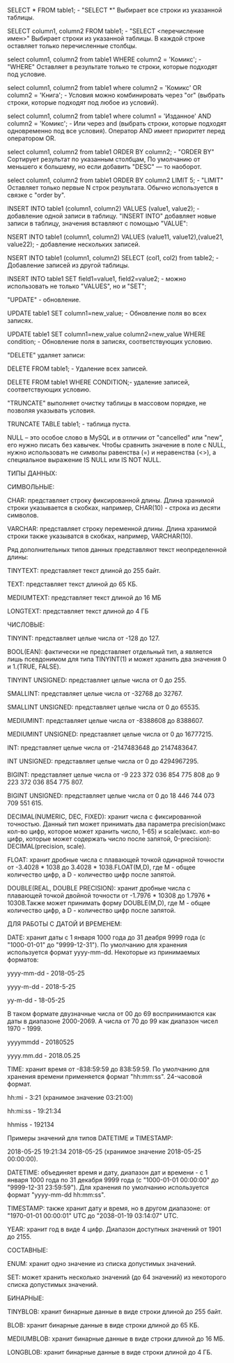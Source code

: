 SELECT * FROM table1; - "SELECT *" Выбирает все строки из указанной таблицы.

SELECT column1, column2 FROM table1; - "SELECT <перечисление имен>" Выбирает строки из указанной таблицы. В каждой строке оставляет только перечисленные столбцы.

select column1, column2 from table1
WHERE column2 = 'Комикс'; - "WHERE" Оставляет в результате только те строки, которые подходят под условие.

select column1, column2 from table1
where column2 = 'Комикс' OR column2 = 'Книга'; - Условия можно комбинировать через "or" (выбрать строки, которые подходят под любое из условий).

select column1, column2 from table1
where column1 = 'Изданное' AND column2 = 'Комикс'; - Или через and (выбрать строки, которые подходят одновременно под все условия).
Оператор AND имеет приоритет перед оператором OR.

select column1, column2 from table1 
ORDER BY column2; - "ORDER BY" Сортирует результат по указанным столбцам, По умолчанию от меньшего к большему, но если добавить "DESC" — то наоборот.

select column1, column2 from table1
ORDER BY column2 LIMIT 5; - "LIMIT" Оставляет только первые N строк результата. Обычно используется в связке с "order by".

INSERT INTO table1 (column1, column2) 
VALUES (value1, value2); - добавление одной записи в таблицу. "INSERT INTO" добавляет новые записи в таблицу, значения вставляют с помощью "VALUE":

NSERT INTO table1 (column1, column2)
VALUES (value11, value12),(value21, value22); - добавление нескольких записей.

NSERT INTO table1 (column1, column2)
SELECT (col1, col2) from table2; - Добавление записей из другой таблицы.

INSERT INTO table1 SET field1=value1, field2=value2; - можно использовать не только "VALUES", но и "SET";

"UPDATE" -  обновление.

UPDATE table1 SET column1=new_value; - Обновление поля во всех записях.

UPDATE table1 SET column1=new_value
                  column2=new_value
WHERE condition; - Обновление поля в записях, соответствующих условию.

"DELETE" удаляет записи:

DELETE FROM table1; - Удаление всех записей.

DELETE FROM table1
WHERE CONDITION;- удаление записей, соответствующих условию.

"TRUNCATE" выполняет очистку таблицы в массовом порядке, не позволяя указывать условия.

TRUNCATE TABLE table1; - таблица пуста.

NULL – это особое слово в MySQL и в отличии от "cancelled" или "new", его нужно писать без кавычек. 
Чтобы сравнить значение в поле с NULL, нужно использовать не символы равенства (=) и неравенства (<>), а специальное выражение IS NULL или IS NOT NULL.

ТИПЫ ДАННЫХ:

СИМВОЛЬНЫЕ:

CHAR: представляет строку фиксированной длины.
Длина хранимой строки указывается в скобках, например, CHAR(10) - строка из десяти символов. 

VARCHAR: представляет строку переменной длины.
Длина хранимой строки также указыватся в скобках, например, VARCHAR(10). 

Ряд дополнительных типов данных представляют текст неопределенной длины:

TINYTEXT: представляет текст длиной до 255 байт.

TEXT: представляет текст длиной до 65 КБ.

MEDIUMTEXT: представляет текст длиной до 16 МБ

LONGTEXT: представляет текст длиной до 4 ГБ

ЧИСЛОВЫЕ:

TINYINT: представляет целые числа от -128 до 127.

BOOL(EAN): фактически не представляет отдельный тип, а является лишь псевдонимом для типа TINYINT(1) и может хранить два значения 0 и 1.(TRUE, FALSE).

TINYINT UNSIGNED: представляет целые числа от 0 до 255.

SMALLINT: представляет целые числа от -32768 до 32767.

SMALLINT UNSIGNED: представляет целые числа от 0 до 65535.

MEDIUMINT: представляет целые числа от -8388608 до 8388607.

MEDIUMINT UNSIGNED: представляет целые числа от 0 до 16777215.

INT: представляет целые числа от -2147483648 до 2147483647.

INT UNSIGNED: представляет целые числа от 0 до 4294967295.

BIGINT: представляет целые числа от -9 223 372 036 854 775 808 до 9 223 372 036 854 775 807.

BIGINT UNSIGNED: представляет целые числа от 0 до 18 446 744 073 709 551 615.

DECIMAL(NUMERIC, DEC, FIXED): хранит числа с фиксированной точностью. Данный тип может принимать два параметра precision(макс кол-во цифр, которое может хранить число, 1-65) и scale(макс. кол-во цифр, которые может содержать число после запятой, 0-precision): DECIMAL(precision, scale).

FLOAT: хранит дробные числа с плавающей точкой одинарной точности от -3.4028 * 1038 до 3.4028 * 1038.FLOAT(M,D), где M - общее количество цифр, а D - количество цифр после запятой.

DOUBLE(REAL, DOUBLE PRECISION): хранит дробные числа с плавающей точкой двойной точности от -1.7976 * 10308 до 1.7976 * 10308.Также может принимать форму DOUBLE(M,D), где M - общее количество цифр, а D - количество цифр после запятой.

ДЛЯ РАБОТЫ С ДАТОЙ И ВРЕМЕНЕМ:

DATE: хранит даты с 1 января 1000 года до 31 деабря 9999 года (c "1000-01-01" до "9999-12-31"). По умолчанию для хранения используется формат yyyy-mm-dd.
Некоторые из принимаемых форматов:

yyyy-mm-dd - 2018-05-25

yyyy-m-dd - 2018-5-25

yy-m-dd - 18-05-25

В таком формате двузначные числа от 00 до 69 воспринимаются как даты в диапазоне 2000-2069. А числа от 70 до 99 как диапазон чисел 1970 - 1999.

yyyymmdd - 20180525

yyyy.mm.dd - 2018.05.25

TIME: хранит время от -838:59:59 до 838:59:59. По умолчанию для хранения времени применяется формат "hh:mm:ss". 24-часовой формат.

hh:mi - 3:21 (хранимое значение 03:21:00)

hh:mi:ss - 19:21:34

hhmiss - 192134

Примеры значений для типов DATETIME и TIMESTAMP:

2018-05-25 19:21:34
2018-05-25 (хранимое значение 2018-05-25 00:00:00).

DATETIME: объединяет время и дату, диапазон дат и времени - с 1 января 1000 года по 31 декабря 9999 года (с "1000-01-01 00:00:00" до "9999-12-31 23:59:59"). Для хранения по умолчанию используется формат "yyyy-mm-dd hh:mm:ss".

TIMESTAMP: также хранит дату и время, но в другом диапазоне: от "1970-01-01 00:00:01" UTC до "2038-01-19 03:14:07" UTC.

YEAR: хранит год в виде 4 цифр. Диапазон доступных значений от 1901 до 2155.

СОСТАВНЫЕ:

ENUM: хранит одно значение из списка допустимых значений.

SET: может хранить несколько значений (до 64 значений) из некоторого списка допустимых значений.

БИНАРНЫЕ:

TINYBLOB: хранит бинарные данные в виде строки длиной до 255 байт.

BLOB: хранит бинарные данные в виде строки длиной до 65 КБ.

MEDIUMBLOB: хранит бинарные данные в виде строки длиной до 16 МБ.

LONGBLOB: хранит бинарные данные в виде строки длиной до 4 ГБ.


